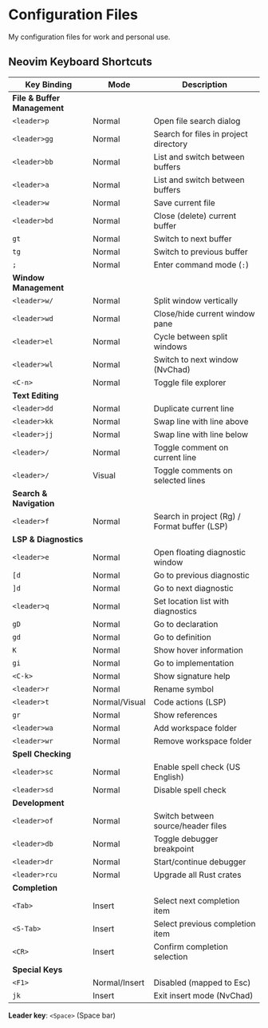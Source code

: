 # Configuration Files

My configuration files for work and personal use.


## Neovim Keyboard Shortcuts

| Key Binding | Mode | Description |
|-------------|------|-------------|
| **File & Buffer Management** |
| `<leader>p` | Normal | Open file search dialog |
| `<leader>gg` | Normal | Search for files in project directory |
| `<leader>bb` | Normal | List and switch between buffers |
| `<leader>a` | Normal | List and switch between buffers |
| `<leader>w` | Normal | Save current file |
| `<leader>bd` | Normal | Close (delete) current buffer |
| `gt` | Normal | Switch to next buffer |
| `tg` | Normal | Switch to previous buffer |
| `;` | Normal | Enter command mode (`:`) |
| **Window Management** |
| `<leader>w/` | Normal | Split window vertically |
| `<leader>wd` | Normal | Close/hide current window pane |
| `<leader>el` | Normal | Cycle between split windows |
| `<leader>wl` | Normal | Switch to next window (NvChad) |
| `<C-n>` | Normal | Toggle file explorer |
| **Text Editing** |
| `<leader>dd` | Normal | Duplicate current line |
| `<leader>kk` | Normal | Swap line with line above |
| `<leader>jj` | Normal | Swap line with line below |
| `<leader>/` | Normal | Toggle comment on current line |
| `<leader>/` | Visual | Toggle comments on selected lines |
| **Search & Navigation** |
| `<leader>f` | Normal | Search in project (Rg) / Format buffer (LSP) |
| **LSP & Diagnostics** |
| `<leader>e` | Normal | Open floating diagnostic window |
| `[d` | Normal | Go to previous diagnostic |
| `]d` | Normal | Go to next diagnostic |
| `<leader>q` | Normal | Set location list with diagnostics |
| `gD` | Normal | Go to declaration |
| `gd` | Normal | Go to definition |
| `K` | Normal | Show hover information |
| `gi` | Normal | Go to implementation |
| `<C-k>` | Normal | Show signature help |
| `<leader>r` | Normal | Rename symbol |
| `<leader>t` | Normal/Visual | Code actions (LSP) |
| `gr` | Normal | Show references |
| `<leader>wa` | Normal | Add workspace folder |
| `<leader>wr` | Normal | Remove workspace folder |
| **Spell Checking** |
| `<leader>sc` | Normal | Enable spell check (US English) |
| `<leader>sd` | Normal | Disable spell check |
| **Development** |
| `<leader>of` | Normal | Switch between source/header files |
| `<leader>db` | Normal | Toggle debugger breakpoint |
| `<leader>dr` | Normal | Start/continue debugger |
| `<leader>rcu` | Normal | Upgrade all Rust crates |
| **Completion** |
| `<Tab>` | Insert | Select next completion item |
| `<S-Tab>` | Insert | Select previous completion item |
| `<CR>` | Insert | Confirm completion selection |
| **Special Keys** |
| `<F1>` | Normal/Insert | Disabled (mapped to Esc) |
| `jk` | Insert | Exit insert mode (NvChad) |

**Leader key**: `<Space>` (Space bar)
